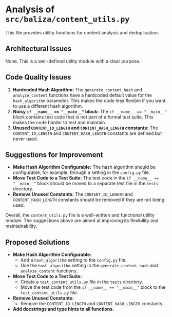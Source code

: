 # Analysis of `src/baliza/content_utils.py`

This file provides utility functions for content analysis and deduplication.

## Architectural Issues

None. This is a well-defined utility module with a clear purpose.

## Code Quality Issues

1.  **Hardcoded Hash Algorithm:** The `generate_content_hash` and `analyze_content` functions have a hardcoded default value for the `hash_algorithm` parameter. This makes the code less flexible if you want to use a different hash algorithm.
2.  **Noisy `if __name__ == "__main__"` block:** The `if __name__ == "__main__"` block contains test code that is not part of a formal test suite. This makes the code harder to test and maintain.
3.  **Unused `CONTENT_ID_LENGTH` and `CONTENT_HASH_LENGTH` constants:** The `CONTENT_ID_LENGTH` and `CONTENT_HASH_LENGTH` constants are defined but never used.

## Suggestions for Improvement

*   **Make Hash Algorithm Configurable:** The hash algorithm should be configurable, for example, through a setting in the `config.py` file.
*   **Move Test Code to a Test Suite:** The test code in the `if __name__ == "__main__"` block should be moved to a separate test file in the `tests` directory.
*   **Remove Unused Constants:** The `CONTENT_ID_LENGTH` and `CONTENT_HASH_LENGTH` constants should be removed if they are not being used.

Overall, the `content_utils.py` file is a well-written and functional utility module. The suggestions above are aimed at improving its flexibility and maintainability.

## Proposed Solutions

*   **Make Hash Algorithm Configurable:**
    *   Add a `hash_algorithm` setting to the `config.py` file.
    *   Use the `hash_algorithm` setting in the `generate_content_hash` and `analyze_content` functions.
*   **Move Test Code to a Test Suite:**
    *   Create a `test_content_utils.py` file in the `tests` directory.
    *   Move the test code from the `if __name__ == "__main__"` block to the `test_content_utils.py` file.
*   **Remove Unused Constants:**
    *   Remove the `CONTENT_ID_LENGTH` and `CONTENT_HASH_LENGTH` constants.
*   **Add docstrings and type hints to all functions.**
